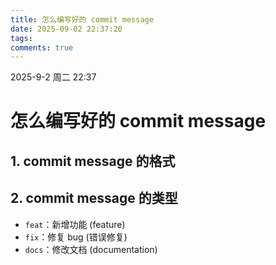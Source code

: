 ```yaml
---
title: 怎么编写好的 commit message
date: 2025-09-02 22:37:20
tags:
comments: true
---
```


2025-9-2 周二 22:37
# 怎么编写好的 commit message

## 1. commit message 的格式



## 2. commit message 的类型

- `feat`：新增功能 (feature)
- `fix`：修复 bug (错误修复)
- `docs`：修改文档 (documentation)


